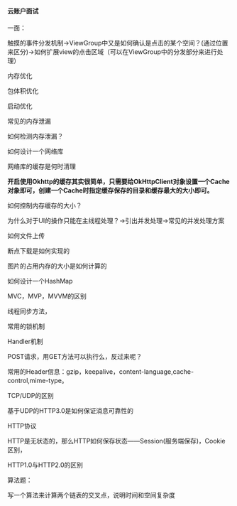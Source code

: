 #### 云账户面试

一面：

触摸的事件分发机制->ViewGroup中又是如何确认是点击的某个空间？(通过位置来区分)->如何扩展view的点击区域（可以在ViewGroup中的分发部分来进行处理）

内存优化

包体积优化

启动优化

常见的内存泄漏

如何检测内存泄漏？

如何设计一个网络库

网络库的缓存是何时清理

**开启使用Okhttp的缓存其实很简单，只需要给OkHttpClient对象设置一个Cache对象即可，创建一个Cache时指定缓存保存的目录和缓存最大的大小即可。**

如何控制内存缓存的大小？

为什么对于UI的操作只能在主线程处理？->引出并发处理->常见的并发处理方案

如何文件上传

断点下载是如何实现的

图片的占用内存的大小是如何计算的

如何设计一个HashMap

MVC，MVP，MVVM的区别

线程同步方法，

常用的锁机制

Handler机制

POST请求，用GET方法可以执行么，反过来呢？

常用的Header信息：gzip，keepalive，content-language,cache-control,mime-type。

TCP/UDP的区别

基于UDP的HTTP3.0是如何保证消息可靠性的

HTTP协议

HTTP是无状态的，那么HTTP如何保存状态——Session(服务端保存)，Cookie区别，

HTTP1.0与HTTP2.0的区别

算法题：

写一个算法来计算两个链表的交叉点，说明时间和空间复杂度